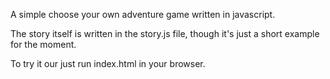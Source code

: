 A simple choose your own adventure game written in javascript.

The story itself is written in the story.js file, though it's just a short example for the moment.

To try it our just run index.html in your browser.
